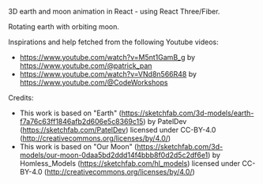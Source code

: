 3D earth and moon animation in React - using React Three/Fiber.

Rotating earth with orbiting moon.

Inspirations and help fetched from the following Youtube videos:

- https://www.youtube.com/watch?v=M5nt1GamB_g by https://www.youtube.com/@patrick_pan
- https://www.youtube.com/watch?v=VNd8n566R48 by https://www.youtube.com/@CodeWorkshops

Credits:

- This work is based on "Earth" (https://sketchfab.com/3d-models/earth-f7a76c63ff1846afb2d606e5c8369c15) by
  PatelDev (https://sketchfab.com/PatelDev) licensed under CC-BY-4.0 (http://creativecommons.org/licenses/by/4.0/)
- This work is based on "Our Moon" (https://sketchfab.com/3d-models/our-moon-0daa5bd2ddd14f4bbb8f0d2d5c2df6e1) by
  Homless_Models (https://sketchfab.com/hl_models) licensed under
  CC-BY-4.0 (http://creativecommons.org/licenses/by/4.0/)
